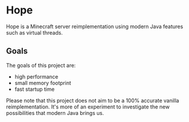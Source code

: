 # Hope

Hope is a Minecraft server reimplementation using modern Java features such as
virtual threads.

## Goals

The goals of this project are:

- high performance
- small memory footprint
- fast startup time

Please note that this project does not aim to be a 100% accurate vanilla reimplementation.
It's more of an experiment to investigate the new possibilities that modern Java brings us.
